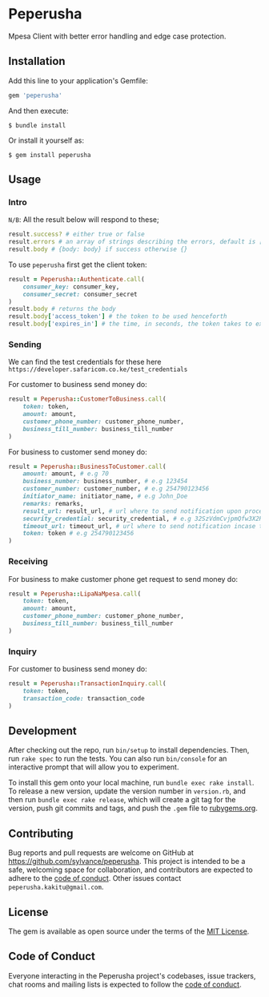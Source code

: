# Peperusha

Mpesa Client with better error handling and edge case protection.

## Installation

Add this line to your application's Gemfile:

```ruby
gem 'peperusha'
```

And then execute:

    $ bundle install

Or install it yourself as:

    $ gem install peperusha

## Usage
### Intro
`N/B`: All the result below will respond to these;
```ruby
result.success? # either true or false
result.errors # an array of strings describing the errors, default is []
result.body # {body: body} if success otherwise {} 
```

To use `peperusha` first get the client token:
```ruby
result = Peperusha::Authenticate.call(
    consumer_key: consumer_key,
    consumer_secret: consumer_secret
)
result.body # returns the body
result.body['access_token'] # the token to be used henceforth
result.body['expires_in'] # the time, in seconds, the token takes to expire
```

### Sending
We can find the test credentials for these here `https://developer.safaricom.co.ke/test_credentials`

For customer to business send money do:
```ruby
result = Peperusha::CustomerToBusiness.call(
    token: token,
    amount: amount,
    customer_phone_number: customer_phone_number,
    business_till_number: business_till_number
)
```

For business to customer send money do:
```ruby
result = Peperusha::BusinessToCustomer.call(
    amount: amount, # e.g 70
    business_number: business_number, # e.g 123454
    customer_number: customer_number, # e.g 254790123456
    initiator_name: initiator_name, # e.g John_Doe
    remarks: remarks,
    result_url: result_url, # url where to send notification upon processing of the payment request. 
    security_credential: security_credential, # e.g 32SzVdmCvjpmQfw3X2RK8UAv7xuhh304dXxFC5+3lslkk2TDJY/Lh6ESVwtqMxJzF7qA==
    timeout_url: timeout_url, # url where to send notification incase the payment request is timed out while awaiting processing in the queue.
    token: token # e.g 254790123456
)
```

### Receiving
For business to make customer phone get request to send money do:
```ruby
result = Peperusha::LipaNaMpesa.call(
    token: token,
    amount: amount,
    customer_phone_number: customer_phone_number,
    business_till_number: business_till_number
)
```

### Inquiry
For customer to business send money do:
```ruby
result = Peperusha::TransactionInquiry.call(
    token: token,
    transaction_code: transaction_code
)
```

## Development

After checking out the repo, run `bin/setup` to install dependencies. Then, run `rake spec` to run the tests. You can also run `bin/console` for an interactive prompt that will allow you to experiment.

To install this gem onto your local machine, run `bundle exec rake install`. To release a new version, update the version number in `version.rb`, and then run `bundle exec rake release`, which will create a git tag for the version, push git commits and tags, and push the `.gem` file to [rubygems.org](https://rubygems.org).

## Contributing

Bug reports and pull requests are welcome on GitHub at https://github.com/sylvance/peperusha. This project is intended to be a safe, welcoming space for collaboration, and contributors are expected to adhere to the [code of conduct](https://github.com/sylvance/peperusha/blob/master/CODE_OF_CONDUCT.md). Other issues contact `peperusha.kakitu@gmail.com`.


## License

The gem is available as open source under the terms of the [MIT License](https://opensource.org/licenses/MIT).

## Code of Conduct

Everyone interacting in the Peperusha project's codebases, issue trackers, chat rooms and mailing lists is expected to follow the [code of conduct](https://github.com/sylvance/peperusha/blob/master/CODE_OF_CONDUCT.md).
